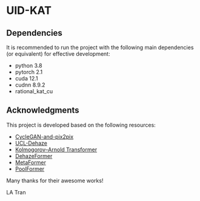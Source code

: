 # UID-KAT

## Dependencies
It is recommended to run the project with the following main dependencies (or equivalent) for effective development:
- python 3.8
- pytorch 2.1
- cuda 12.1
- cudnn 8.9.2
- rational_kat_cu


## Acknowledgments

This project is developed based on the following resources:
- [CycleGAN-and-pix2pix](https://github.com/junyanz/pytorch-CycleGAN-and-pix2pix)
- [UCL-Dehaze](https://github.com/yz-wang/UCL-Dehaze)
- [Kolmogorov–Arnold Transformer](https://github.com/Adamdad/kat)
- [DehazeFormer](https://github.com/IDKiro/DehazeFormer)
- [MetaFormer](https://github.com/sail-sg/metaformer)
- [PoolFormer](https://github.com/sail-sg/poolformer)

Many thanks for their awesome works!

LA Tran

